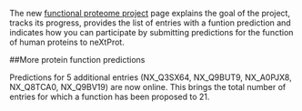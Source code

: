 The new [functional proteome project](../about/functional-proteome-project) page explains the goal of the project, tracks its progress, provides the list of entries with a funtion prediction and indicates how you can participate by submitting predictions for the function of human proteins to neXtProt.

##More protein function predictions

Predictions for 5 additional entries (NX\_Q3SX64, NX\_Q9BUT9, NX\_A0PJX8, NX\_Q8TCA0, NX\_Q9BV19) are now online. This brings the total number of entries for which a function has been proposed to 21.
